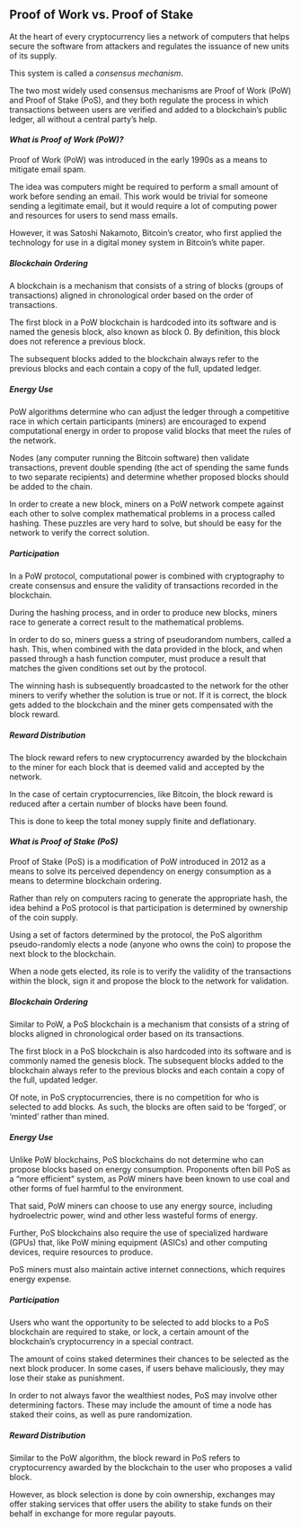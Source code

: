 ## Proof of Work vs. Proof of Stake

At the heart of every cryptocurrency lies a network of computers that helps secure the software from attackers and regulates the issuance of new units of its supply. 

This system is called a *consensus mechanism*.

The two most widely used consensus mechanisms are Proof of Work (PoW) and Proof of Stake (PoS), and they both regulate the process in which transactions between users are verified and added to a blockchain’s public ledger, all without a central party’s help.



#### ***What is Proof of Work (PoW)?***

Proof of Work (PoW) was introduced in the early 1990s as a means to mitigate email spam. 

The idea was computers might be required to perform a small amount of work before sending an email. This work would be trivial for someone sending a legitimate email, but it would require a lot of computing power and resources for users to send mass emails.

However, it was Satoshi Nakamoto, Bitcoin’s creator, who first applied the technology for use in a digital money system in Bitcoin’s white paper.

##### Blockchain Ordering

A blockchain is a mechanism that consists of a string of blocks (groups of transactions) aligned in chronological order based on the order of transactions.

The first block in a PoW blockchain is hardcoded into its software and is named the genesis block, also known as block 0. By definition, this block does not reference a previous block. 

The subsequent blocks added to the blockchain always refer to the previous blocks and each contain a copy of the full, updated ledger.

##### Energy Use

PoW algorithms determine who can adjust the ledger through a competitive race in which certain participants (miners) are encouraged to expend computational energy in order to propose valid blocks that meet the rules of the network.

Nodes (any computer running the Bitcoin software) then validate transactions, prevent double spending (the act of spending the same funds to two separate recipients) and determine whether proposed blocks should be added to the chain.

In order to create a new block, miners on a PoW network compete against each other to solve complex mathematical problems in a process called hashing. These puzzles are very hard to solve, but should be easy for the network to verify the correct solution. 

##### Participation

In a PoW protocol, computational power is combined with cryptography to create consensus and ensure the validity of transactions recorded in the blockchain. 

During the hashing process, and in order to produce new blocks, miners race to generate a correct result to the mathematical problems.

In order to do so, miners guess a string of pseudorandom numbers, called a hash. This, when combined with the data provided in the block, and when passed through a hash function computer, must produce a result that matches the given conditions set out by the protocol. 

The winning hash is subsequently broadcasted to the network for the other miners to verify whether the solution is true or not. If it is correct, the block gets added to the blockchain and the miner gets compensated with the block reward.

##### Reward Distribution 

The block reward refers to new cryptocurrency awarded by the blockchain to the miner for each block that is deemed valid and accepted by the network.

In the case of certain cryptocurrencies, like Bitcoin, the block reward is reduced after a certain number of blocks have been found. 

This is done to keep the total money supply finite and deflationary.



#### ***What is Proof of Stake (PoS)***

Proof of Stake (PoS) is a modification of PoW introduced in 2012 as a means to solve its perceived dependency on energy consumption as a means to determine blockchain ordering.

Rather than rely on computers racing to generate the appropriate hash, the idea behind a PoS protocol is that participation is determined by ownership of the coin supply.

Using a set of factors determined by the protocol, the PoS algorithm pseudo-randomly elects a node (anyone who owns the coin) to propose the next block to the blockchain. 

When a node gets elected, its role is to verify the validity of the transactions within the block, sign it and propose the block to the network for validation.

##### Blockchain Ordering

Similar to PoW, a PoS blockchain is a mechanism that consists of a string of blocks aligned in chronological order based on its transactions.

The first block in a PoS blockchain is also hardcoded into its software and is commonly named the genesis block. The subsequent blocks added to the blockchain always refer to the previous blocks and each contain a copy of the full, updated ledger.

Of note, in PoS cryptocurrencies, there is no competition for who is selected to add blocks. As such, the blocks are often said to be ‘forged’, or ‘minted’ rather than mined.

##### Energy Use

Unlike PoW blockchains, PoS blockchains do not determine who can propose blocks based on energy consumption. Proponents often bill PoS as a “more efficient” system, as PoW miners have been known to use coal and other forms of fuel harmful to the environment.

That said, PoW miners can choose to use any energy source, including hydroelectric power, wind and other less wasteful forms of energy. 

Further, PoS blockchains also require the use of specialized hardware (GPUs) that, like PoW mining equipment (ASICs) and other computing devices, require resources to produce. 

PoS miners must also maintain active internet connections, which requires energy expense.

##### Participation

Users who want the opportunity to be selected to add blocks to a PoS blockchain are required to stake, or lock, a certain amount of the blockchain’s cryptocurrency in a special contract. 

The amount of coins staked determines their chances to be selected as the next block producer. In some cases, if users behave maliciously, they may lose their stake as punishment. 

In order to not always favor the wealthiest nodes, PoS may involve other determining factors. These may include the amount of time a node has staked their coins, as well as pure randomization. 

##### Reward Distribution

Similar to the PoW algorithm, the block reward in PoS refers to cryptocurrency awarded by the blockchain to the user who proposes a valid block. 

However, as block selection is done by coin ownership, exchanges may offer staking services that offer users the ability to stake funds on their behalf in exchange for more regular payouts.